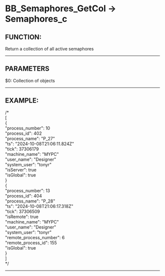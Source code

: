 # BB_Semaphores_GetCol -> Semaphores_c  ## FUNCTION:Return a collection of all active semaphores  ----------------------------------------## PARAMETERS$0: Collection of objects    ----------------------------------------  ## EXAMPLE:/*  [  {  "process_number": 10  "process_id": 402  "process_name": "P_27"  "ts": "2024-10-08T21:06:11.824Z"  "tick": 37306179  "machine_name": "MYPC"  "user_name": "Designer"  "system_user": "tonyr"  "isServer": true  "isGlobal": true  }  {  "process_number": 13  "process_id": 404  "process_name": "P_28"  "ts": "2024-10-08T21:06:17.318Z"  "tick": 37306509  "isRemote": true  "machine_name": "MYPC"  "user_name": "Designer"  "system_user": "tonyr"  "remote_process_number": 6  "remote_process_id": 155  "isGlobal": true  }  ]  */    ----------------------------------------  